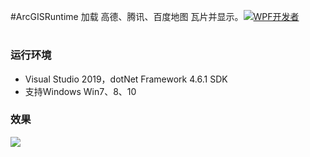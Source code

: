 #ArcGISRuntime  加载 高德、腾讯、百度地图 瓦片并显示。<a target="_blank" href="https://qm.qq.com/cgi-bin/qm/qr?k=B61RFy2vvpaKLEDxaW6NsDpPZA-eSyFh&jump_from=webapi"><img border="0" src="https://pub.idqqimg.com/wpa/images/group.png" alt="WPF开发者" title="WPF开发者"></a>
# <h3>运行环境</h3>

* Visual Studio 2019，dotNet Framework 4.6.1 SDK
* 支持Windows Win7、8、10  


<h3>效果</h3>  
<img src="/ArcGISMapSample/resourcesImage/map.gif"/>
